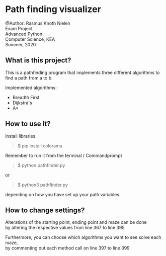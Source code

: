 # Path finding visualizer

@Author: Rasmus Knoth Nielen  
Exam Project  
Advanced Python  
Computer Science, KEA  
Summer, 2020.  

## What is this project?
This is a pathfinding program that implements three different algorithms to find a path from a to b.

Implemented algorithms:
- Breadth First
- Dijkstra's
- A*

## How to use it?
Install libraries

> $ pip install colorama

Remember to run it from the terminal / Commandprompt

> $ python pathfinder.py  

or

> $ python3 pathfinder.py  

depending on how you have set up your path variables.

## How to change settings?
Alterations of the starting point, ending point and maze can be done  
by altering the respective values from line 367 to line 395  

Furthermore, you can choose which algorithms you want to see solve each maze,  
by commenting out each method call on line 397 to line 399
